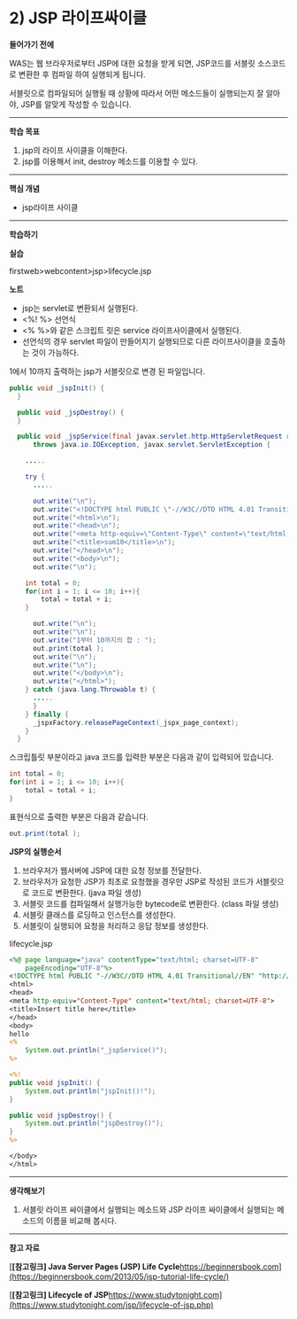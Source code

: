 # 2) JSP 라이프싸이클

**들어가기 전에**

WAS는 웹 브라우저로부터 JSP에 대한 요청을 받게 되면, JSP코드를 서블릿 소스코드로 변환한 후 컴파일 하여 실행되게 됩니다.

서블릿으로 컴파일되어 실행될 때 상황에 따라서 어떤 메소드들이 실행되는지 잘 알아야, JSP를 알맞게 작성할 수 있습니다.

 



------

**학습 목표**

1. jsp의 라이프 사이클을 이해한다. 
2. jsp를 이용해서 init, destroy 메소드를 이용할 수 있다. 

 



------

**핵심 개념**

- jsp라이프 사이클

 



------

**학습하기**

**실습**

firstweb>webcontent>jsp>lifecycle.jsp



**노트**

- jsp는 servlet로 변환되서 실행된다.
- <%! %> 선언식
- <% %>와 같은 스크립트 릿은 service 라이프사이클에서 실행된다.
- 선언식의 경우 servlet 파일이 만들어지기 실행되므로 다른 라이프사이클을 호출하는 것이 가능하다.




1에서 10까지 출력하는 jsp가 서블릿으로 변경 된 파일입니다. 

```java
public void _jspInit() {
  }

  public void _jspDestroy() {
  }

  public void _jspService(final javax.servlet.http.HttpServletRequest request, final javax.servlet.http.HttpServletResponse response)
      throws java.io.IOException, javax.servlet.ServletException {

    .....

    try {
      .....

      out.write("\n");
      out.write("<!DOCTYPE html PUBLIC \"-//W3C//DTD HTML 4.01 Transitional//EN\" \"http://www.w3.org/TR/html4/loose.dtd\">\n");
      out.write("<html>\n");
      out.write("<head>\n");
      out.write("<meta http-equiv=\"Content-Type\" content=\"text/html; charset=UTF-8\">\n");
      out.write("<title>sum10</title>\n");
      out.write("</head>\n");
      out.write("<body>\n");
      out.write("\n");

	int total = 0;
	for(int i = 1; i <= 10; i++){
		total = total + i;
	}

      out.write("\n");
      out.write("\n");
      out.write("1부터 10까지의 합 : ");
      out.print(total );
      out.write("\n");
      out.write("\n");
      out.write("</body>\n");
      out.write("</html>");
    } catch (java.lang.Throwable t) {
      .....
      }
    } finally {
      _jspxFactory.releasePageContext(_jspx_page_context);
    }
  }
```

스크립틀릿 부분이라고 java 코드를 입력한 부분은 다음과 같이 입력되어 있습니다.

```java
int total = 0;
for(int i = 1; i <= 10; i++){
    total = total + i;
}
```

표현식으로 출력한 부분은 다음과 같습니다.

```java
out.print(total );
```



**JSP의 실행순서**

1. 브라우저가 웹서버에 JSP에 대한 요청 정보를 전달한다.
2. 브라우저가 요청한 JSP가 최초로 요청했을 경우만 JSP로 작성된 코드가 서블릿으로 코드로 변환한다. (java 파일 생성)
3. 서블릿 코드를 컴파일해서 실행가능한 bytecode로 변환한다. (class 파일 생성)
4. 서블릿 클래스를 로딩하고 인스턴스를 생성한다.
5. 서블릿이 실행되어 요청을 처리하고 응답 정보를 생성한다.



lifecycle.jsp

```jsp
<%@ page language="java" contentType="text/html; charset=UTF-8"
    pageEncoding="UTF-8"%>
<!DOCTYPE html PUBLIC "-//W3C//DTD HTML 4.01 Transitional//EN" "http://www.w3.org/TR/html4/loose.dtd">
<html>
<head>
<meta http-equiv="Content-Type" content="text/html; charset=UTF-8">
<title>Insert title here</title>
</head>
<body>
hello
<%
	System.out.println("_jspService()");
%>

<%!
public void jspInit() {
	System.out.println("jspInit()!");
}

public void jspDestroy() {
	System.out.println("jspDestroy()");
}
%>

</body>
</html>
```

 

 

------

**생각해보기**

1. 서블릿 라이프 싸이클에서 실행되는 메소드와 JSP 라이프 싸이클에서 실행되는 메소드의 이름을 비교해 봅시다.



 

------

**참고 자료**

[**[참고링크\] Java Server Pages (JSP) Life Cycle**https://beginnersbook.com](https://beginnersbook.com/2013/05/jsp-tutorial-life-cycle/)

[**[참고링크\] Lifecycle of JSP**https://www.studytonight.com](https://www.studytonight.com/jsp/lifecycle-of-jsp.php)